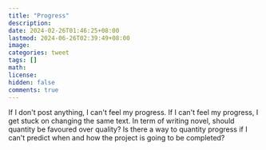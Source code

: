 ```yaml
---
title: "Progress"
description: 
date: 2024-02-26T01:46:25+08:00
lastmod: 2024-06-26T02:39:49+08:00
image: 
categories: tweet
tags: []
math: 
license: 
hidden: false
comments: true
---
```


If I don't post anything, I can't feel my progress. If I can't feel my progress, I get stuck on changing the same text. In term of writing novel, should quantity be favoured over quality? Is there a way to quantity progress if I can't predict when and how the project is going to be completed?


